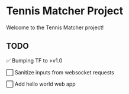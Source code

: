 # Tennis Matcher Project

Welcome to the Tennis Matcher project!

## TODO
✅   Bumping TF to >v1.0

⬜️   Sanitize inputs from websocket requests

⬜️   Add hello world web app
